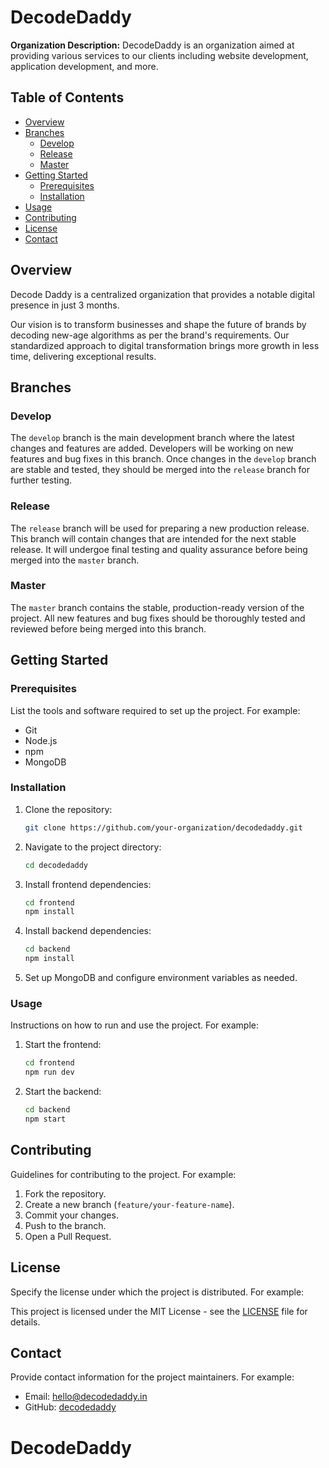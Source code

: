 # DecodeDaddy

**Organization Description:** DecodeDaddy is an organization aimed at providing various services to our clients including website development, application development, and more.

## Table of Contents

- [Overview](#overview)
- [Branches](#branches)
  - [Develop](#develop)
  - [Release](#release)
  - [Master](#master)
- [Getting Started](#getting-started)
  - [Prerequisites](#prerequisites)
  - [Installation](#installation)
- [Usage](#usage)
- [Contributing](#contributing)
- [License](#license)
- [Contact](#contact)

## Overview

Decode Daddy is a centralized organization that provides a notable digital presence in just 3 months. 

Our vision is to transform businesses and shape the future of brands by decoding new-age algorithms as per the brand's requirements. Our standardized approach to digital transformation brings more growth in less time, delivering exceptional results.

## Branches

### Develop

The `develop` branch is the main development branch where the latest changes and features are added. Developers will be working on new features and bug fixes in this branch. Once changes in the `develop` branch are stable and tested, they should be merged into the `release` branch for further testing.

### Release

The `release` branch will be used for preparing a new production release. This branch will contain changes that are intended for the next stable release. It will undergoe final testing and quality assurance before being merged into the `master` branch.

### Master

The `master` branch contains the stable, production-ready version of the project. All new features and bug fixes should be thoroughly tested and reviewed before being merged into this branch.


## Getting Started

### Prerequisites

List the tools and software required to set up the project. For example:

- Git
- Node.js
- npm
- MongoDB


### Installation

1. Clone the repository:
   ```sh
   git clone https://github.com/your-organization/decodedaddy.git
   ```
2. Navigate to the project directory:
   ```sh
   cd decodedaddy
   ```
3. Install frontend dependencies:
   ```sh
   cd frontend
   npm install
   ```
4. Install backend dependencies:
   ```sh
   cd backend
   npm install
   ```
5. Set up MongoDB and configure environment variables as needed.

### Usage

Instructions on how to run and use the project. For example:

1. Start the frontend:
   ```sh
   cd frontend
   npm run dev
   ```
2. Start the backend:
   ```sh
   cd backend
   npm start
   ```

## Contributing

Guidelines for contributing to the project. For example:

1. Fork the repository.
2. Create a new branch (`feature/your-feature-name`).
3. Commit your changes.
4. Push to the branch.
5. Open a Pull Request.

## License

Specify the license under which the project is distributed. For example:

This project is licensed under the MIT License - see the [LICENSE](LICENSE) file for details.

## Contact

Provide contact information for the project maintainers. For example:

- Email: hello@decodedaddy.in
- GitHub: [decodedaddy](https://github.com/decodedaddy)
# DecodeDaddy
